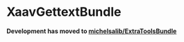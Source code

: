 # XaavGettextBundle #

**Development has moved to [michelsalib/ExtraToolsBundle](https://github.com/michelsalib/BCCExtraToolsBundle)**